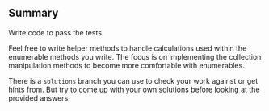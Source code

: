 ## Summary

Write code to pass the tests.

Feel free to write helper methods to handle calculations used within the enumerable methods you write. The focus is on implementing the collection manipulation methods to become more comfortable with enumerables.

There is a `solutions` branch you can use to check your work against or get hints from. But try to come up with your own solutions before looking at the provided answers.

